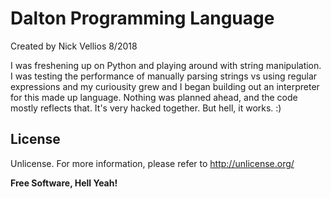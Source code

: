 # Dalton Programming Language

Created by Nick Vellios
8/2018

I was freshening up on Python and playing around with string manipulation.
I was testing the performance of manually parsing strings vs using regular
expressions and my curiousity grew and I began building out an interpreter
for this made up language.  Nothing was planned ahead, and the code mostly
reflects that.  It's very hacked together.  But hell, it works.  :)

License
----

Unlicense.  For more information, please refer to <http://unlicense.org/>


**Free Software, Hell Yeah!**